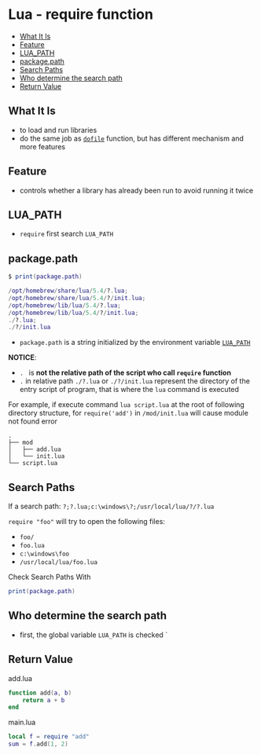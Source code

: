 # Lua - require function

* [What It Is](#what-it-is)
* [Feature](#feature)
* [LUA_PATH](#lua_path)
* [package.path](#package.path)
* [Search Paths](#search-paths)
* [Who determine the search path](#who-determine-the-search-path)
* [Return Value](#return-value)

## What It Is

- to load and run libraries
- do the same job as [`dofile`](lua-built-in-functions.md) function, but has different mechanism and more features

## Feature

- controls whether a library has already been run to avoid running it twice

## LUA_PATH

- `require` first search `LUA_PATH`

## package.path

```lua
$ print(package.path)

/opt/homebrew/share/lua/5.4/?.lua;
/opt/homebrew/share/lua/5.4/?/init.lua;
/opt/homebrew/lib/lua/5.4/?.lua;
/opt/homebrew/lib/lua/5.4/?/init.lua;
./?.lua;
./?/init.lua
```

- `package.path` is a string initialized by the environment variable [`LUA_PATH`](#lua_path)

**NOTICE**:

- `. ` is **not the relative path of the script who call `require` function**
- `.` in relative path `./?.lua` or `./?/init.lua` represent the directory of the entry script of program, that is where the `lua` command is executed

For example, if execute command `lua script.lua` at the root of following directory structure, for `require('add')` in `/mod/init.lua` will cause module not found error

```
.
├── mod
│   ├── add.lua
│   └── init.lua
└── script.lua
```


## Search Paths

If a search path: `?;?.lua;c:\windows\?;/usr/local/lua/?/?.lua`

`require "foo"` will try to open the following files:

- `foo/`
- `foo.lua`
- `c:\windows\foo`
- `/usr/local/lua/foo.lua`

Check Search Paths With

```lua
print(package.path)
```

## Who determine the search path

- first, the global variable `LUA_PATH` is checked `

## Return Value

add.lua

```lua
function add(a, b)
    return a + b
end
```

main.lua

```lua
local f = require "add"
sum = f.add(1, 2)
```

